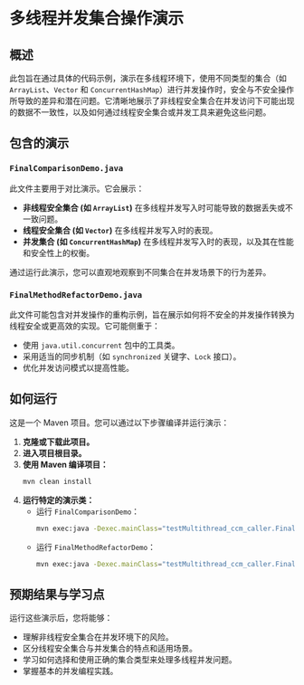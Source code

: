 # 多线程并发集合操作演示

## 概述

此包旨在通过具体的代码示例，演示在多线程环境下，使用不同类型的集合（如 `ArrayList`、`Vector` 和 `ConcurrentHashMap`）进行并发操作时，安全与不安全操作所导致的差异和潜在问题。它清晰地展示了非线程安全集合在并发访问下可能出现的数据不一致性，以及如何通过线程安全集合或并发工具来避免这些问题。

## 包含的演示

### `FinalComparisonDemo.java`

此文件主要用于对比演示。它会展示：
- **非线程安全集合 (如 `ArrayList`)** 在多线程并发写入时可能导致的数据丢失或不一致问题。
- **线程安全集合 (如 `Vector`)** 在多线程并发写入时的表现。
- **并发集合 (如 `ConcurrentHashMap`)** 在多线程并发写入时的表现，以及其在性能和安全性上的权衡。

通过运行此演示，您可以直观地观察到不同集合在并发场景下的行为差异。

### `FinalMethodRefactorDemo.java`

此文件可能包含对并发操作的重构示例，旨在展示如何将不安全的并发操作转换为线程安全或更高效的实现。它可能侧重于：
- 使用 `java.util.concurrent` 包中的工具类。
- 采用适当的同步机制（如 `synchronized` 关键字、`Lock` 接口）。
- 优化并发访问模式以提高性能。

## 如何运行

这是一个 Maven 项目。您可以通过以下步骤编译并运行演示：

1.  **克隆或下载此项目。**
2.  **进入项目根目录。**
3.  **使用 Maven 编译项目：**
    ```bash
    mvn clean install
    ```
4.  **运行特定的演示类：**
    - 运行 `FinalComparisonDemo`：
      ```bash
      mvn exec:java -Dexec.mainClass="testMultithread_ccm_caller.FinalComparisonDemo"
      ```
    - 运行 `FinalMethodRefactorDemo`：
      ```bash
      mvn exec:java -Dexec.mainClass="testMultithread_ccm_caller.FinalMethodRefactorDemo"
      ```

## 预期结果与学习点

运行这些演示后，您将能够：
- 理解非线程安全集合在并发环境下的风险。
- 区分线程安全集合与并发集合的特点和适用场景。
- 学习如何选择和使用正确的集合类型来处理多线程并发问题。
- 掌握基本的并发编程实践。